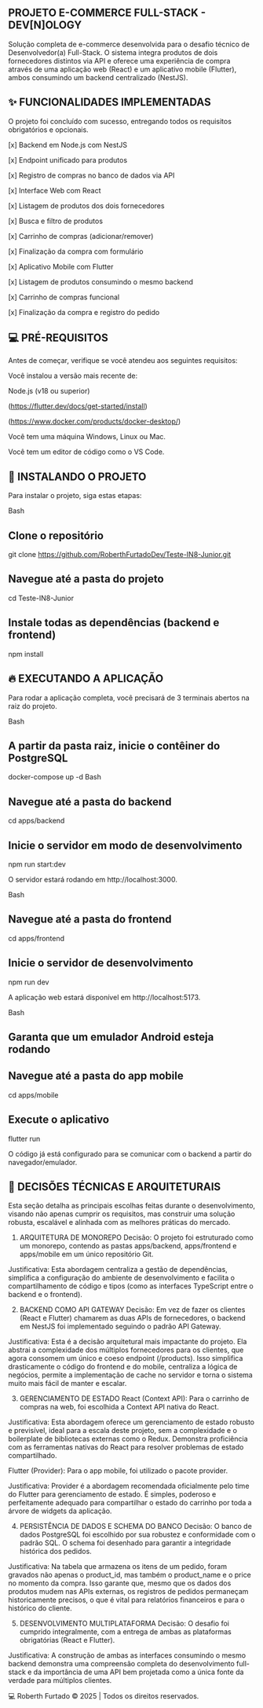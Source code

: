 ## PROJETO E-COMMERCE FULL-STACK - DEV[N]OLOGY
Solução completa de e-commerce desenvolvida para o desafio técnico de Desenvolvedor(a) Full-Stack. O sistema integra produtos de dois fornecedores distintos via API e oferece uma experiência de compra através de uma aplicação web (React) e um aplicativo mobile (Flutter), ambos consumindo um backend centralizado (NestJS).

## ✨ FUNCIONALIDADES IMPLEMENTADAS
O projeto foi concluído com sucesso, entregando todos os requisitos obrigatórios e opcionais.

[x] Backend em Node.js com NestJS

[x] Endpoint unificado para produtos

[x] Registro de compras no banco de dados via API

[x] Interface Web com React

[x] Listagem de produtos dos dois fornecedores

[x] Busca e filtro de produtos

[x] Carrinho de compras (adicionar/remover)

[x] Finalização da compra com formulário

[x] Aplicativo Mobile com Flutter

[x] Listagem de produtos consumindo o mesmo backend

[x] Carrinho de compras funcional

[x] Finalização da compra e registro do pedido

## 💻 PRÉ-REQUISITOS
Antes de começar, verifique se você atendeu aos seguintes requisitos:

Você instalou a versão mais recente de:

Node.js (v18 ou superior)

(https://flutter.dev/docs/get-started/install)

(https://www.docker.com/products/docker-desktop/)

Você tem uma máquina Windows, Linux ou Mac.

Você tem um editor de código como o VS Code.

## 🚀 INSTALANDO O PROJETO
Para instalar o projeto, siga estas etapas:

Bash

## Clone o repositório
git clone https://github.com/RoberthFurtadoDev/Teste-IN8-Junior.git

## Navegue até a pasta do projeto
cd Teste-IN8-Junior

## Instale todas as dependências (backend e frontend)
npm install
## 🔥 EXECUTANDO A APLICAÇÃO
Para rodar a aplicação completa, você precisará de 3 terminais abertos na raiz do projeto.

Bash

## A partir da pasta raiz, inicie o contêiner do PostgreSQL
docker-compose up -d
Bash

## Navegue até a pasta do backend
cd apps/backend

## Inicie o servidor em modo de desenvolvimento
npm run start:dev

O servidor estará rodando em http://localhost:3000.

Bash

## Navegue até a pasta do frontend
cd apps/frontend

## Inicie o servidor de desenvolvimento
npm run dev

A aplicação web estará disponível em http://localhost:5173.

Bash

## Garanta que um emulador Android esteja rodando
## Navegue até a pasta do app mobile
cd apps/mobile

## Execute o aplicativo
flutter run

O código já está configurado para se comunicar com o backend a partir do navegador/emulador.

## 🧠 DECISÕES TÉCNICAS E ARQUITETURAIS
Esta seção detalha as principais escolhas feitas durante o desenvolvimento, visando não apenas cumprir os requisitos, mas construir uma solução robusta, escalável e alinhada com as melhores práticas do mercado.    

1. ARQUITETURA DE MONOREPO
Decisão: O projeto foi estruturado como um monorepo, contendo as pastas apps/backend, apps/frontend e apps/mobile em um único repositório Git.

Justificativa: Esta abordagem centraliza a gestão de dependências, simplifica a configuração do ambiente de desenvolvimento e facilita o compartilhamento de código e tipos (como as interfaces TypeScript entre o backend e o frontend).    

2. BACKEND COMO API GATEWAY
Decisão: Em vez de fazer os clientes (React e Flutter) chamarem as duas APIs de fornecedores, o backend em NestJS foi implementado seguindo o padrão API Gateway.    

Justificativa: Esta é a decisão arquitetural mais impactante do projeto. Ela abstrai a complexidade dos múltiplos fornecedores para os clientes, que agora consomem um único e coeso endpoint (/products). Isso simplifica drasticamente o código do frontend e do mobile, centraliza a lógica de negócios, permite a implementação de cache no servidor e torna o sistema muito mais fácil de manter e escalar.    

3. GERENCIAMENTO DE ESTADO
React (Context API): Para o carrinho de compras na web, foi escolhida a Context API nativa do React.    

Justificativa: Esta abordagem oferece um gerenciamento de estado robusto e previsível, ideal para a escala deste projeto, sem a complexidade e o boilerplate de bibliotecas externas como o Redux. Demonstra proficiência com as ferramentas nativas do React para resolver problemas de estado compartilhado.    

Flutter (Provider): Para o app mobile, foi utilizado o pacote provider.

Justificativa: Provider é a abordagem recomendada oficialmente pelo time do Flutter para gerenciamento de estado. É simples, poderoso e perfeitamente adequado para compartilhar o estado do carrinho por toda a árvore de widgets da aplicação.

4. PERSISTÊNCIA DE DADOS E SCHEMA DO BANCO
Decisão: O banco de dados PostgreSQL foi escolhido por sua robustez e conformidade com o padrão SQL. O schema foi desenhado para garantir a integridade histórica dos pedidos.

Justificativa: Na tabela que armazena os itens de um pedido, foram gravados não apenas o product_id, mas também o product_name e o price no momento da compra. Isso garante que, mesmo que os dados dos produtos mudem nas APIs externas, os registros de pedidos permaneçam historicamente precisos, o que é vital para relatórios financeiros e para o histórico do cliente.    

5. DESENVOLVIMENTO MULTIPLATAFORMA
Decisão: O desafio foi cumprido integralmente, com a entrega de ambas as plataformas obrigatórias (React e Flutter).

Justificativa: A construção de ambas as interfaces consumindo o mesmo backend demonstra uma compreensão completa do desenvolvimento full-stack e da importância de uma API bem projetada como a única fonte da verdade para múltiplos clientes.    

💻 Roberth Furtado © 2025 | Todos os direitos reservados.
